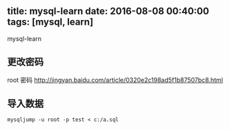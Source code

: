 title: mysql-learn
date: 2016-08-08 00:40:00
tags: [mysql, learn]
---
mysql-learn
<!--more-->
##  更改密码
root 密码
<http://jingyan.baidu.com/article/0320e2c198ad5f1b87507bc8.html>
## 导入数据
```
mysqljump -u root -p test < c:/a.sql
```